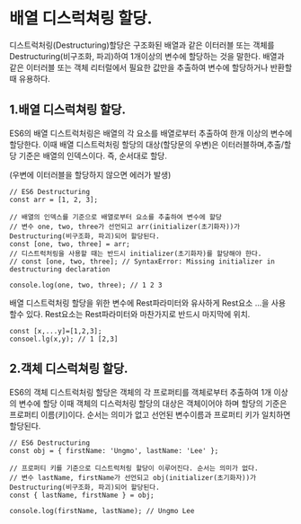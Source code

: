 # 배열 디스럭쳐링 할당. 

디스트럭처링(Destructuring)할당은 구조화된 배열과 같은 이터러블 또는 객체를 Destructuring(비구조화, 파괴)하여 1개이상의 변수에 할당하는 것을 말한다. 배열과 같은 이터러블 또는 객체 리터럴에서 필요한 값만을 추출하여 변수에 할당하거나 반환할 때 유용하다.

## 1.배열 디스럭쳐링 할당. 
ES6의 배열 디스트럭처링은 배열의 각 요소를 배열로부터 추출하여 한개 이상의 변수에 할당한다. 이때 배열 디스트럭처링 할당의 대상(할당문의 우변)은 이터러블하며,추출/할당 기준은 배열의 인덱스이다. 즉, 순서대로 할당.

(우변에 이터러블을 할당하지 않으면 에러가 발생) 
```
// ES6 Destructuring
const arr = [1, 2, 3];

// 배열의 인덱스를 기준으로 배열로부터 요소를 추출하여 변수에 할당
// 변수 one, two, three가 선언되고 arr(initializer(초기화자))가 Destructuring(비구조화, 파괴)되어 할당된다.
const [one, two, three] = arr;
// 디스트럭처링을 사용할 때는 반드시 initializer(초기화자)를 할당해야 한다.
// const [one, two, three]; // SyntaxError: Missing initializer in destructuring declaration

console.log(one, two, three); // 1 2 3
```

배열 디스트럭처링 할당을 위한 변수에  Rest파라미터와 유사하게 Rest요소 ...을 사용할수 있다. Rest요소는 Rest파라미터와 마찬가지로 반드시 마지막에 위치.

```
const [x,...y]=[1,2,3];
consoel.lg(x,y); // 1 [2,3]
```

## 2.객체 디스럭쳐링 할당.  

ES6의 객체 디스트럭처링 할당은 객체의 각 프로퍼티를 객체로부터 추출하여 1개 이상의 변수에 할당 이때 객체의 디스럭처링 할당의 대상은 객체이어야 하며 할당의 기준은  프로퍼티 이름(키)이다. 순서는 의미가 없고 선언된 변수이름과 프로퍼티 키가 일치하면 할당된다. 

```
// ES6 Destructuring
const obj = { firstName: 'Ungmo', lastName: 'Lee' };

// 프로퍼티 키를 기준으로 디스트럭처링 할당이 이루어진다. 순서는 의미가 없다.
// 변수 lastName, firstName가 선언되고 obj(initializer(초기화자))가 Destructuring(비구조화, 파괴)되어 할당된다.
const { lastName, firstName } = obj;

console.log(firstName, lastName); // Ungmo Lee
```